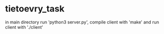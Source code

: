# tietoevry_task
in main directory run 'python3 server.py', compile client with 'make' and run client with './client'

